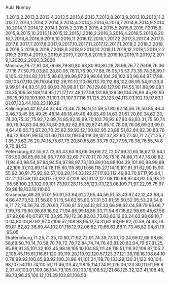 Aula Numpy

,1.2013,2.2013,3.2013,4.2013,5.2013,6.2013,7.2013,8.2013,9.2013,10.2013,11.2013,12.2013,1.2014,2.2014,3.2014,4.2014,5.2014,6.2014,7.2014,8.2014,9.2014,10.2014,11.2014,12.2014,1.2015,2.2015,3.2015,4.2015,5.2015,6.2015,7.2015,8.2015,9.2015,10.2015,11.2015,12.2015,1.2016,2.2016,3.2016,4.2016,5.2016,6.2016,7.2016,8.2016,9.2016,10.2016,11.2016,12.2016,1.2017,2.2017,3.2017,4.2017,5.2017,6.2017,7.2017,8.2017,9.2017,10.2017,11.2017,12.2017,1.2018,2.2018,3.2018,4.2018,5.2018,6.2018,7.2018,8.2018,9.2018,10.2018,11.2018,12.2018,1.2019,2.2019,3.2019,4.2019,5.2019,6.2019,7.2019,8.2019,9.2019,10.2019,11.2019,12.2019,1.2020,2.2020,3.2020
Moscow,79.72,81.08,79.68,79.80,80.63,80.80,80.28,78.99,76.77,76.09,76.36,77.16,77.50,79.03,80.28,80.05,78.11,76.90,77.68,76.05,75.53,73.39,78.36,89.16,105.43,104.82,101.15,98.63,99.96,97.29,98.64,104.26,102.63,98.64,97.17,98.09,103.07,110.26,110.84,112.28,111.10,110.06,113.70,112.88,102.08,95.54,91.33,89.99,91.44,93.51,93.60,93.78,98.91,121.76,129.60,127.90,114.55,101.88,99.09,103.35,106.58,108,114.95,121.17,122.48,127.58,131.89,129.36,104.26,93.45,92.93,96.15,99.10,103,103.31,103.01,107.37,116.91,125.29,123.94,113.03,102.19,97.83,101.07,103.44,108.23,110.28
Kaliningrad,42.67,44.37,44.73,46.75,NaN,51.59,57.80,62.14,56.76,50.85,46.43,46.73,45.85,49.25,48.14,49.18,49.49,49.83,49.14,63.21,61.20,60.34,62.20,74.20,75.32,75.92,72.89,74.85,92.19,99.70,102.78,92.67,90.63,83.31,75.50,74.60,76.94,83.04,80.74,80.29,82.82,86.29,87.41,85.10,78.08,76.06,69.23,69.04,64.48,65.73,67.20,70.25,82.59,92.12,100.82,95.23,89.51,82.84,82.30,83.76,84.72,83.91,99.14,101.60,113.03,119.54,118.09,107.32,82.60,77.40,71.77,71.25,71.35,73.62,76.20,74.15,75.67,79.20,80.85,85.33,75.02,77.95,78.98,76.55,74.89,70,81.53
Petersburg,62.55,62.73,63.43,63.83,66.06,69.22,72.07,69.31,65.18,62.13,64.17,65.50,66.85,68.38,68.77,69.32,69.77,70.17,70.76,75.16,74.86,71.47,76.08,82.11,94.63,98.54,97.84,94.54,97.88,97.73,100.89,104.88,104.39,101.90,98.99,99.42,106.37,113.89,114.78,115.60,115.89,117.66,118.27,114.19,101.81,91.62,90.15,90.55,92.30,91.75,92,92.57,100.28,114.33,122.17,117.83,112.49,93.70,97.17,95.64,102.21,107.58,110.48,117.73,122.07,128.58,131.12,127.08,110.99,97.43,92.05,93.21,98.58,100.23,102.09,101.73,107.28,115.35,123.03,123.08,109.71,97.22,95.75,97.09,98.18,103.10,110.60
Krasnodar,48.26,51.01,50.91,53.94,61.27,65.44,56.51,53,43.87,42.12,43.98,44.66,47.73,52.31,56.80,51.15,54.63,55.80,57.31,53.81,55.50,52.95,53.29,54.86,71.72,74.36,78.25,70.63,77.06,81.52,84.12,83.33,66.98,62.04,59.79,66.06,71.99,76.79,80.98,89.18,92.71,94.85,99.18,86.33,71.94,67.18,62.98,69.45,67.56,67.92,68.40,67.97,76.33,95.79,112.36,82.03,73.83,66.12,63.24,63.98,69.10,70.04,80.03,87.92,97.07,106.52,108.93,95.17,74.31,62.63,69.92,70.58,74.63,78.69,81.82,82.36,89.44,102.01,116.12,92.06,82.70,66.62,68.11,73.48,82.04,81.19,95.05
Ekaterinburg,71.25,71.35,70.90,71.92,72.91,74.39,73.10,70.24,69.12,68.98,68.58,69.50,70.14,70.58,70.78,72.78,72.84,74.74,76.43,81.20,82.04,79.67,81.25,85.88,91.35,101.32,102.45,98.18,105.10,104.85,111.48,118.51,118.92,109.87,105.22,105.45,115.61,116.61,120.39,119.20,119.92,120.57,123.37,121.39,118.16,108.84,100.78,99.92,100.65,98.92,100.31,96.41,101.24,118.70,133.29,130.31,122.40,104.98,107.54,110.74,110.51,111.46,113.42,118.15,114,124.91,126.06,123.30,111.61,98.82,97.47,103.01,109.36,104.79,105.09,103.16,106.52,121.68,125.32,123.41,108.48,98.73,96.25,100.12,101.29,102.81,108.53
